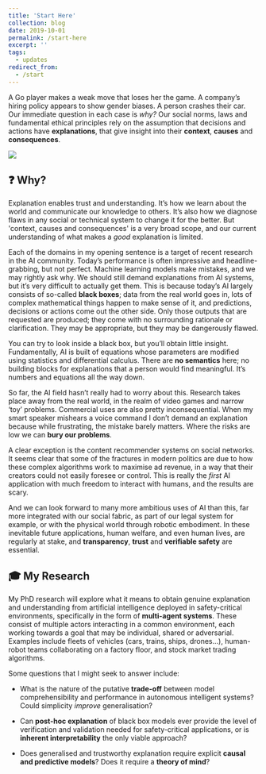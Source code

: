 ```yaml
---
title: 'Start Here'
collection: blog
date: 2019-10-01
permalink: /start-here
excerpt: ''
tags:
  - updates
redirect_from:
  - /start
---
```


A Go player makes a weak move that loses her the game. A company’s hiring policy appears to show gender biases. A person crashes their car. Our immediate question in each case is *why?* Our social norms, laws and fundamental ethical principles rely on the assumption that decisions and actions have **explanations**, that give insight into their **context**, **causes** and **consequences**. 

![]( https://images.unsplash.com/photo-1465447142348-e9952c393450?ixlib=rb-1.2.1&ixid=eyJhcHBfaWQiOjEyMDd9&auto=format&fit=crop&w=1268&q=80 )

## ❓  Why?

Explanation enables trust and understanding. It’s how we learn about the world and communicate our knowledge to others. It’s also how we diagnose flaws in any social or technical system to change it for the better. But 'context, causes and consequences' is a very broad scope, and our current understanding of what makes a *good* explanation is limited.

Each of the domains in my opening sentence is a target of recent research in the AI community. Today’s performance is often impressive and headline-grabbing, but not perfect. Machine learning models make mistakes, and we may rightly ask why. We should still demand explanations from AI systems, but it’s very difficult to actually get them. This is because today’s AI largely consists of so-called **black boxes**; data from the real world goes in, lots of complex mathematical things happen to make sense of it, and predictions, decisions or actions come out the other side. Only those outputs that are requested are produced; they come with no surrounding rationale or clarification. They may be appropriate, but they may be dangerously flawed. 

You can try to look inside a black box, but you’ll obtain little insight. Fundamentally, AI is built of equations whose parameters are modified using statistics and differential calculus. There are **no semantics** here; no building blocks for explanations that a person would find meaningful. It’s numbers and equations all the way down.

So far, the AI field hasn’t really had to worry about this. Research takes place away from the real world, in the realm of video games and narrow ‘toy’ problems. Commercial uses are also pretty inconsequential. When my smart speaker mishears a voice command I don’t demand an explanation because while frustrating, the mistake barely matters. Where the risks are low we can **bury our problems**. 

A clear exception is the content recommender systems on social networks. It seems clear that some of the fractures in modern politics are due to how these complex algorithms work to maximise ad revenue, in a way that their creators could not easily foresee or control. This is really the *first* AI application with much freedom to interact with humans, and the results are scary.

And we can look forward to many more ambitious uses of AI than this, far more integrated with our social fabric, as part of our legal system for example, or with the physical world through robotic embodiment. In these inevitable future applications, human welfare, and even human lives, are regularly at stake, and **transparency**, **trust** and **verifiable safety** are essential.

## 🎓  My Research

My PhD research will explore what it means to obtain genuine explanation and understanding from artificial intelligence deployed in safety-critical environments, specifically in the form of **multi-agent systems**. These consist of multiple actors interacting in a common environment, each working towards a goal that may be individual, shared or adversarial. Examples include fleets of vehicles (cars, trains, ships, drones…), human-robot teams collaborating on a factory floor, and stock market trading algorithms. 

Some questions that I might seek to answer include:

- What is the nature of the putative **trade-off** between model comprehensibility and performance in autonomous intelligent systems? Could simplicity *improve* generalisation?
- Can **post-hoc explanation** of black box models ever provide the level of verification and validation needed for safety-critical applications, or is **inherent interpretability** the only viable approach? 

- Does generalised and trustworthy explanation require explicit **causal and predictive models**? Does it require a **theory of mind**?

  